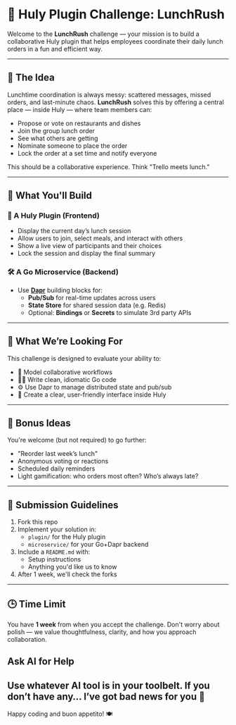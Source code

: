 # 🍱 Huly Plugin Challenge: LunchRush

Welcome to the **LunchRush** challenge — your mission is to build a collaborative Huly plugin that helps employees coordinate their daily lunch orders in a fun and efficient way.

---

## 🧠 The Idea

Lunchtime coordination is always messy: scattered messages, missed orders, and last-minute chaos. **LunchRush** solves this by offering a central place — inside Huly — where team members can:

- Propose or vote on restaurants and dishes
- Join the group lunch order
- See what others are getting
- Nominate someone to place the order
- Lock the order at a set time and notify everyone

This should be a collaborative experience. Think "Trello meets lunch."

---

## 🧱 What You'll Build

### 🧩 A Huly Plugin (Frontend)
- Display the current day’s lunch session
- Allow users to join, select meals, and interact with others
- Show a live view of participants and their choices
- Lock the session and display the final summary

### 🛠 A Go Microservice (Backend)
- Use **[Dapr](https://dapr.io/)** building blocks for:
  - **Pub/Sub** for real-time updates across users
  - **State Store** for shared session data (e.g. Redis)
  - Optional: **Bindings** or **Secrets** to simulate 3rd party APIs

---

## 🚀 What We’re Looking For

This challenge is designed to evaluate your ability to:

- 🧠 Model collaborative workflows
- 👩‍💻 Write clean, idiomatic Go code
- ⚙️ Use Dapr to manage distributed state and pub/sub
- 🎨 Create a clear, user-friendly interface inside Huly

---

## 🧪 Bonus Ideas

You're welcome (but not required) to go further:

- "Reorder last week’s lunch"
- Anonymous voting or reactions
- Scheduled daily reminders
- Light gamification: who orders most often? Who’s always late?

---

## 📝 Submission Guidelines

1. Fork this repo
2. Implement your solution in:
   - `plugin/` for the Huly plugin
   - `microservice/` for your Go+Dapr backend
3. Include a `README.md` with:
   - Setup instructions
   - Anything you'd like us to know
4. After 1 week, we'll check the forks

---

## 🕒 Time Limit

You have **1 week** from when you accept the challenge. Don't worry about polish — we value thoughtfulness, clarity, and how you approach collaboration.

## Ask AI for Help
Use whatever AI tool is in your toolbelt. If you don’t have any… I’ve got bad news for you 🙂
---

Happy coding and buon appetito! 🍽️
